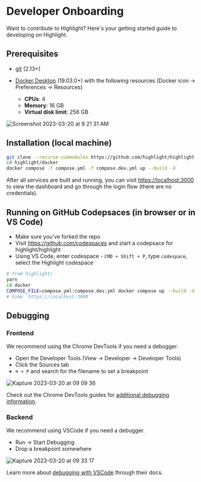 # Developer Onboarding

Want to contribute to Highlight? Here's your getting started guide to developing on Highlight.

## Prerequisites

* [git](https://git-scm.com/downloads) (2.13+)
* [Docker Desktop](https://www.docker.com/products/docker-desktop/) (19.03.0+) with the following resources (Docker icon -> Preferences -> Resources)

  * **CPUs**: 4
  * **Memory**: 16 GB
  * **Virtual disk limit**: 256 GB

![Screenshot 2023-03-20 at 9 21 31 AM](https://user-images.githubusercontent.com/58678/226386832-c398a37a-8ef1-4327-bd54-de4d7e7d4aa2.png)

## Installation (local machine)

```bash
git clone --recurse-submodules https://github.com/highlight/highlight
cd highlight/docker
docker compose -f compose.yml -f compose.dev.yml up --build -d
```

After all services are built and running, you can visit [https://localhost:3000](https://localhost:3000) to view the dashboard and go through the login flow (there are no credentials).

## Running on GitHub Codepsaces (in browser or in VS Code)
* Make sure you've forked the repo
* Visit https://github.com/codespaces and start a codepsace for highlight/highlight
* Using VS Code, enter codespace - `CMD + Shift + P`, type `codespace`, select the Highlight codespace
```bash
# from highlight/
yarn
cd docker
COMPOSE_FILE=compose.yml:compose.dev.yml docker compose up --build -d
# View `https://localhost:3000`
```

## Debugging

### Frontend

We recommend using the Chrome DevTools if you need a debugger.

* Open the Developer Tools (View -> Developer -> Developer Tools)
* Click the Sources tab
* `⌘ + P` and search for the filename to set a breakpoint

![Kapture 2023-03-20 at 09 09 36](https://user-images.githubusercontent.com/58678/226383772-52c28ff4-f1f7-4756-8c2a-7ba89d99d036.gif)

Check out the Chrome DevTools guides for [additional debugging information](https://developer.chrome.com/docs/devtools/javascript/).
### Backend

We recommend using VSCode if you need a debugger.

* Run -> Start Debugging
* Drop a breakpoint somewhere

![Kapture 2023-03-20 at 09 33 17](https://user-images.githubusercontent.com/58678/226390040-417ab200-22a5-47d8-8b29-f56b1141817a.gif)


Learn more about [debugging with VSCode](https://code.visualstudio.com/docs/editor/debugging#_debug-actions) through their docs.